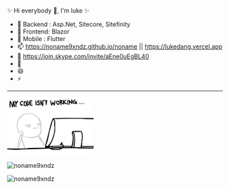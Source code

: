 ✨ Hi everybody 👋, I'm luke ✨
- 🔭 Backend : Asp.Net, Sitecore, Sitefinity
- 🌱 Frontend: Blazor
- 👯 Mobile : Flutter
- 📫 https://noname9xndz.github.io/noname || https://lukedang.vercel.app
- 💬 https://join.skype.com/invite/aEne0uEgBL40
- 🤔
- 😄 
- ⚡ 


<hr>

<img src="https://raw.githubusercontent.com/noname9xndz/noname9xndz/master/dev-coding.gif" alt="funny-gif-noname9xndz" width="40%">

<p align="left"> <img src="https://komarev.com/ghpvc/?username=noname9xndz" alt="noname9xndz" /> </p>

<p align="left">  
  <img src="https://github-readme-stats.vercel.app/api?username=noname9xndz&show_icons=false" alt="noname9xndz" />
</p>

